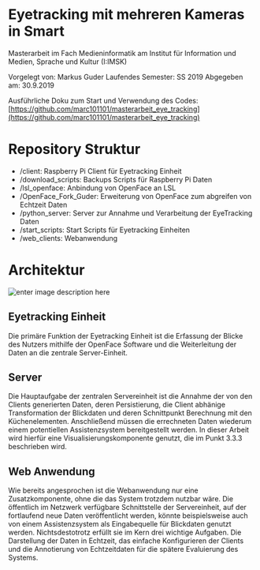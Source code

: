 # Eyetracking mit mehreren Kameras in Smart

Masterarbeit im Fach Medieninformatik am Institut für Information und Medien, Sprache und Kultur (I:IMSK)

Vorgelegt von: Markus Guder
Laufendes Semester: SS 2019
Abgegeben am: 30.9.2019

Ausführliche Doku zum Start und Verwendung des Codes: [https://github.com/marc101101/masterarbeit_eye_tracking](https://github.com/marc101101/masterarbeit_eye_tracking)

# Repository Struktur

* /client: Raspberry Pi Client für Eyetracking Einheit
* /download_scripts: Backups Scripts für Raspberry Pi Daten
* /lsl_openface: Anbindung von OpenFace an LSL
* /OpenFace_Fork_Guder: Erweiterung von OpenFace zum abgreifen von Echtzeit Daten
* /python_server: Server zur Annahme und Verarbeitung der EyeTracking Daten
* /start_scripts: Start Scripts für Eyetracking Einheiten
* /web_clients: Webanwendung

# Architektur
![enter image description here](https://i.imgur.com/9YMWPEF.jpg)

## Eyetracking Einheit
Die primäre Funktion der Eyetracking Einheit ist die Erfassung der Blicke des Nutzers mithilfe der OpenFace Software und die Weiterleitung der Daten an die zentrale Server-Einheit.


## Server
Die Hauptaufgabe der zentralen Servereinheit ist die Annahme der von den Clients generierten Daten, deren Persistierung, die Client abhänige Transformation der Blickdaten und deren Schnittpunkt Berechnung mit den Küchenelementen. Anschließend müssen die errechneten Daten wiederum einem potentiellen Assistenzsystem bereitgestellt werden. In dieser Arbeit wird hierfür eine Visualisierungskomponente genutzt, die im Punkt 3.3.3 beschrieben wird.


## Web Anwendung
Wie bereits angesprochen ist die Webanwendung nur eine Zusatzkomponente, ohne die das System trotzdem nutzbar wäre. Die öffentlich im Netzwerk verfügbare Schnittstelle der Servereinheit, auf der fortlaufend neue Daten veröffentlicht werden, könnte beispielsweise auch von einem Assistenzsystem als Eingabequelle für Blickdaten genutzt werden. Nichtsdestotrotz erfüllt sie im Kern drei wichtige Aufgaben. Die Darstellung der Daten in Echtzeit, das einfache Konfigurieren der Clients und die Annotierung von Echtzeitdaten für die spätere Evaluierung des Systems.

